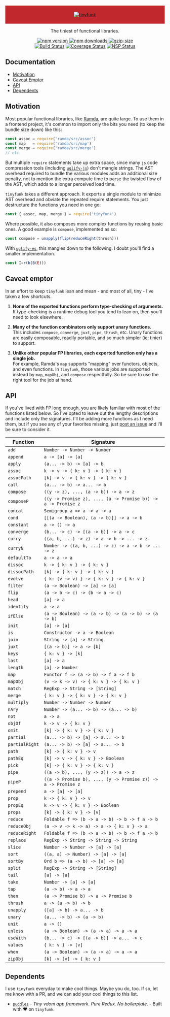 <p align="center" style="background:#c1282d;padding:20px;">
  <a href="#">
    <img src="https://user-images.githubusercontent.com/888052/31304558-89193d0e-aaf1-11e7-8b46-3c2cd35347cf.png" alt="tinyfunk" style="max-width:100%;">
  </a>
</p>
<p align="center">
  The tiniest of functional libraries.
</p>
<p align="center">
  <a href="https://www.npmjs.com/package/tinyfunk"><img src="https://img.shields.io/npm/v/tinyfunk.svg" alt="npm version" style="max-width:100%;"></a>
  <a href="https://www.npmjs.com/package/tinyfunk"><img src="https://img.shields.io/npm/dm/tinyfunk.svg" alt="npm downloads" style="max-width:100%;"></a>
  <a href="#"><img src="https://img.shields.io/badge/gzip--size-1.4%20kB-blue.svg" alt="gzip-size" style="max-width:100%;"></a>
  <br />
  <a href="https://travis-ci.org/flintinatux/tinyfunk"><img src="https://travis-ci.org/flintinatux/tinyfunk.svg?branch=master" alt="Build Status" style="max-width:100%;"></a>
  <a href="https://coveralls.io/github/flintinatux/tinyfunk?branch=master"><img src="https://coveralls.io/repos/github/flintinatux/tinyfunk/badge.svg?branch=master" alt="Coverage Status" style="max-width:100%;"></a>
  <a href="https://nodesecurity.io/orgs/flintinatux/projects/d5f96f7c-898a-4244-a9d2-4f3c429d5f3d"><img src="https://nodesecurity.io/orgs/flintinatux/projects/d5f96f7c-898a-4244-a9d2-4f3c429d5f3d/badge" alt="NSP Status" style="max-width:100%;"></a>
</p>

## Documentation

- [Motivation](#motivation)
- [Caveat Emptor](#caveat-emptor)
- [API](#api)
- [Dependents](#dependents)

## Motivation

Most popular functional libraries, like [Ramda](https://www.npmjs.com/package/ramda), are quite large.  To use them in a frontend project, it's common to import only the bits you need (to keep the bundle size down) like this:

```js
const assoc = require('ramda/src/assoc')
const map   = require('ramda/src/map')
const merge = require('ramda/src/merge')
// etc.
```

But multiple `require` statements take up extra space, since many `js` code compression tools (including [`uglify-js`](https://www.npmjs.com/package/uglify-js)) don't mangle strings.  The AST overhead required to bundle the various modules adds an additional size penalty, not to mention the extra compute time to parse the twisted flow of the AST, which adds to a longer perceived load time.

`tinyfunk` takes a different approach. It exports a single module to minimize AST overhead and obviate the repeated require statements.  You just destructure the functions you need in one go:

```js
const { assoc, map, merge } = require('tinyfunk')
```

Where possible, it also composes more complex functions by reusing basic ones.  A good example is `compose`, implemented as so:

```js
const compose = unapply(flip(reduceRight(thrush)))
```

With [`uglify-es`](https://www.npmjs.com/package/uglify-es), this mangles down to the following.  I doubt you'll find a smaller implementation.

```js
const I=r(b(B(E)))
```

## Caveat emptor

In an effort to keep `tinyfunk` lean and mean - and most of all, tiny - I've taken a few shortcuts.

1.  **None of the exported functions perform type-checking of arguments.**<br/>If type-checking is a runtime debug tool you tend to lean on, then you'll need to look elsewhere.

2.  **Many of the function combinators only support unary functions.**<br/>This includes `compose`, `converge`, `juxt`, `pipe`, `thrush`, etc.  Unary functions are easily composable, readily portable, and so much simpler (ie: tinier) to support.

3.  **Unlike other popular FP libraries, each exported function only has a single job.**<br/>For example, Ramda's `map` supports "mapping" over functors, objects, and even functions.  In `tinyfunk`, those various jobs are supported instead by `map`, `mapObj`, and `compose` respectfully.  So be sure to use the right tool for the job at hand.

## API

If you've lived with FP long enough, you are likely familiar with most of the functions listed below.  So I've opted to leave out the lengthy descriptions and include only the signatures.  I'll be adding more functions as I need them, but if you see any of your favorites missing, just [post an issue](https://github.com/flintinatux/tinyfunk/issues) and I'll be sure to consider it.

| Function | Signature |
| -------- | --------- |
| `add` | `Number -> Number -> Number` |
| `append` | `a -> [a] -> [a]` |
| `apply` | `(a... -> b) -> [a] -> b` |
| `assoc` | `k -> v -> { k: v } -> { k: v }` |
| `assocPath` | `[k] -> v -> { k: v } -> { k: v }` |
| `call` | `(a... -> b) -> a... -> b` |
| `compose` | `((y -> z), ..., (a -> b)) -> a -> z` |
| `composeP` | `((y -> Promise z), ..., (a -> Promise b)) -> a -> Promise z` |
| `concat` | `Semigroup a => a -> a -> a` |
| `cond` | `[[(a -> Boolean), (a -> b)]] -> a -> b` |
| `constant` | `a -> () -> a` |
| `converge` | `(b... -> c) -> [(a -> b)] -> a -> c` |
| `curry` | `((a, b, ...) -> z) -> a -> b -> ... -> z` |
| `curryN` | `Number -> ((a, b, ...) -> z) -> a -> b -> ... -> z` |
| `defaultTo` | `a -> a -> a` |
| `dissoc` | `k -> { k: v } -> { k: v }` |
| `dissocPath` | `[k] -> { k: v } -> { k: v }` |
| `evolve` | `{ k: (v -> v) } -> { k: v } -> { k: v }` |
| `filter` | `(a -> Boolean) -> [a] -> [a]` |
| `flip` | `(a -> b -> c) -> (b -> a -> c)` |
| `head` | `[a] -> a` |
| `identity` | `a -> a` |
| `ifElse` | `(a -> Boolean) -> (a -> b) -> (a -> b) -> (a -> b)` |
| `init` | `[a] -> [a]` |
| `is` | `Constructor -> a -> Boolean` |
| `join` | `String -> [a] -> String` |
| `juxt` | `[(a -> b)] -> a -> [b]` |
| `keys` | `{ k: v } -> [k]` |
| `last` | `[a] -> a` |
| `length` | `[a] -> Number` |
| `map` | `Functor f => (a -> b) -> f a -> f b` |
| `mapObj` | `(v -> k -> v) -> { k: v } -> { k: v }` |
| `match` | `RegExp -> String -> [String]` |
| `merge` | `{ k: v } -> { k: v } -> { k: v }` |
| `multiply` | `Number -> Number -> Number` |
| `nAry` | `Number -> (a... -> b) -> (a... -> b)` |
| `not` | `a -> a` |
| `objOf` | `k -> v -> { k: v }` |
| `omit` | `[k] -> { k: v } -> { k: v }` |
| `partial` | `(a... -> b) -> [a] -> a... -> b` |
| `partialRight` | `(a... -> b) -> [a] -> a... -> b` |
| `path` | `[k] -> { k: v } -> v` |
| `pathEq` | `[k] -> v -> { k: v } -> Boolean` |
| `pick` | `[k] -> { k: v } -> { k: v }` |
| `pipe` | `((a -> b), ..., (y -> z)) -> a -> z` |
| `pipeP` | `((a -> Promise b), ..., (y -> Promise z)) -> a -> Promise z` |
| `prepend` | `a -> [a] -> [a]` |
| `prop` | `k -> { k: v } -> v` |
| `propEq` | `k -> v -> { k: v } -> Boolean` |
| `props` | `[k] -> { k: v } -> [v]` |
| `reduce` | `Foldable f => (b -> a -> b) -> b -> f a -> b` |
| `reduceObj` | `(a -> v -> k -> a) -> a -> { k: v } -> a` |
| `reduceRight` | `Foldable f => (b -> a -> b) -> b -> f a -> b` |
| `replace` | `RegExp -> String -> String -> String` |
| `slice` | `Number -> Number -> [a] -> [a]` |
| `sort` | `((a, a) -> Number) -> [a] -> [a]` |
| `sortBy` | `Ord b => (a -> b) -> [a] -> [a]` |
| `split` | `RegExp -> String -> [String]` |
| `tail` | `[a] -> [a]` |
| `take` | `Number -> [a] -> [a]` |
| `tap` | `(a -> b) -> a -> a` |
| `then` | `(a -> Promise b) -> a -> Promise b` |
| `thrush` | `a -> (a -> b) -> b` |
| `unapply` | `([a] -> b) -> a... -> b` |
| `unary` | `(a... -> b) -> (a -> b)` |
| `unit` | `a -> ()` |
| `unless` | `(a -> Boolean) -> (a -> a) -> a -> a` |
| `useWith` | `(b... -> c) -> [(a -> b)] -> a... -> c` |
| `values` | `{ k: v } -> [v]` |
| `when` | `(a -> Boolean) -> (a -> a) -> a -> a` |
| `zipObj` | `[k] -> [v] -> { k: v }` |

## Dependents

I use `tinyfunk` everyday to make cool things.  Maybe you do, too.  If so, let me know with a PR, and we can add your cool things to this list.

- [`puddles`](https://github.com/flintinatux/puddles) - _Tiny vdom app framework. Pure Redux. No boilerplate._ - Built with ❤️ on `tinyfunk`.
